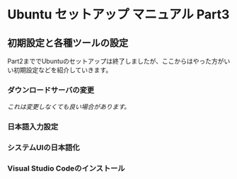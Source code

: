 # Ubuntu セットアップ マニュアル Part3

## 初期設定と各種ツールの設定
Part2まででUbuntuのセットアップは終了しましたが、ここからはやった方がいい初期設定などを紹介していきます。

### ダウンロードサーバの変更
*これは変更しなくても良い場合があります。*

### 日本語入力設定

### システムUIの日本語化

### Visual Studio Codeのインストール